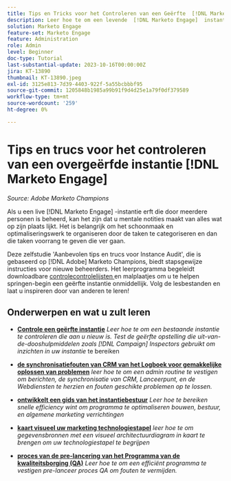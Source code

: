 ```yaml
---
title: Tips en Tricks voor het Controleren van een Geërfte  [!DNL Marketo Engage]  Instantie
description: Leer hoe te om een levende  [!DNL Marketo Engage]  instantie te optimaliseren en te schrapen die u erft.
solution: Marketo Engage
feature-set: Marketo Engage
feature: Administration
role: Admin
level: Beginner
doc-type: Tutorial
last-substantial-update: 2023-10-16T00:00:00Z
jira: KT-13890
thumbnail: KT-13890.jpeg
exl-id: 3125e813-7d39-4403-922f-5a55bcbbbf95
source-git-commit: 1205848b1985a99b91f9d4d25e1a79f0df379589
workflow-type: tm+mt
source-wordcount: '259'
ht-degree: 0%

---
```


# Tips en trucs voor het controleren van een overgeërfde instantie [!DNL Marketo Engage]

*Source: Adobe Marketo Champions*

Als u een live [!DNL Marketo Engage] -instantie erft die door meerdere personen is beheerd, kan het zijn dat u mentale notities maakt van alles wat op zijn plaats lijkt. Het is belangrijk om het schoonmaak en optimaliseringswerk te organiseren door de taken te categoriseren en dan die taken voorrang te geven die ver gaan.

Deze zelfstudie &#39;Aanbevolen tips en trucs voor Instance Audit&#39;, die is gebaseerd op [!DNL Adobe] Marketo Champions, biedt stapsgewijze instructies voor nieuwe beheerders. Het leerprogramma begeleidt downloadbare [ controlecontrolelijsten ](https://experienceleague.adobe.com/docs/marketo/using/getting-started-with-marketo/inheriting-a-marketo-engage-instance/where-to-start.html?lang=nl-NL) en malplaatjes om u te helpen springen-begin een geërfte instantie onmiddellijk. Volg de lesbestanden en laat u inspireren door van anderen te leren!

## Onderwerpen en wat u zult leren

* **[Controle een geërfte instantie](/help/marketo-tutorial-inherited-instance/audit-an-inherted-instance.md)**
  *Leer hoe te om een bestaande instantie te controleren die aan u nieuw is. Test de geërfte opstelling die uit-van-de-dooshulpmiddelen zoals [!DNL Campaign] Inspectors gebruikt om inzichten in uw instantie* te bereiken

* **[de synchronisatiefouten van CRM van het Logboek voor gemakkelijke oplossen van problemen](/help/marketo-tutorial-inherited-instance/log-crm-sync-errors-for-easy-troubleshooting.md)**
  *leer hoe te om een admin routine te vestigen om berichten, de synchronisatie van CRM, Lanceerpunt, en de Webdiensten te herzien en fouten geschikte problemen op te lossen.*

* **[ontwikkelt een gids van het instantiebestuur](/help/marketo-tutorial-inherited-instance/develop-an-instance-governance-guide.md)**
  *Leer hoe te bereiken snelle efficiency wint om programma te optimaliseren bouwen, bestuur, en algemene marketing verrichtingen*

* **[kaart visueel uw marketing technologiestapel](/help/marketo-tutorial-inherited-instance/create-a-visual-data-flow-diagram.md)**
  *leer hoe te om gegevensbronnen met een visueel architectuurdiagram in kaart te brengen om uw technologiestapel te begrijpen*

* **[proces van de pre-lancering van het Programma van de kwaliteitsborging (QA)](/help/marketo-tutorial-inherited-instance/essential-program-pre-launch-qa.md)**
  *Leer hoe te om een efficiënt programma te vestigen pre-lanceer proces QA om fouten te vermijden.*
